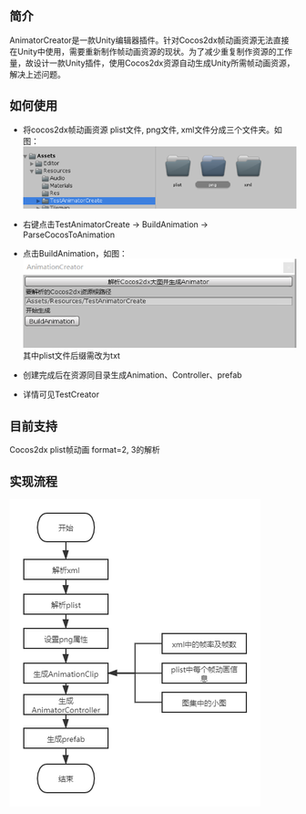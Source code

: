 ## 简介
AnimatorCreator是一款Unity编辑器插件。针对Cocos2dx帧动画资源无法直接在Unity中使用，需要重新制作帧动画资源的现状。为了减少重复制作资源的工作量，故设计一款Unity插件，使用Cocos2dx资源自动生成Unity所需帧动画资源，解决上述问题。

## 如何使用
 - 将cocos2dx帧动画资源 plist文件, png文件, xml文件分成三个文件夹。如图：
![](./Doc/1.png)

 - 右键点击TestAnimatorCreate -> BuildAnimation -> ParseCocosToAnimation
 - 点击BuildAnimation，如图：
  ![](./Doc/3.png)
  其中plist文件后缀需改为txt

 - 创建完成后在资源同目录生成Animation、Controller、prefab

- 详情可见TestCreator

## 目前支持
Cocos2dx plist帧动画 format=2, 3的解析

## 实现流程
![](./Doc/流程.png)
